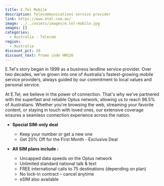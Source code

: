 ```yaml
---
title: E.Tel Mobile
description: Telecommunications service provider
link: https://www.etel.com.au/
image: ../../assets/images/e.tel-mobile.jpg
images: []
categories:
  - Australia - Telecom
region:
  - Australia
discount_pct: 20
discount_text: Promo code HMG20
---
```

E.Tel's story began in 1999 as a business landline service provider. Over two decades, we've grown into one of Australia's fastest-growing mobile service providers, always guided by our commitment to local values and personal service.

At E.Tel, we believe in the power of connection. That's why we've partnered with the superfast and reliable Optus network, allowing us to reach 98.5% of Australians. Whether you're browsing the web, streaming your favorite content, or staying in touch with loved ones, our extensive coverage ensures a seamless connection experience across the nation.

* **Special SIM-only deal**

  * Keep your number or get a new one
  * Get 20% Off for the First Month - Exclusive Deal
* **All SIM plans include :**

  * Uncapped data speeds on the Optus network
  * Unlimited standard national talk & text
  * FREE international calls to 75 destinations (depending on plan)
  * No lock-in contract – cancel anytime
  * eSIM also available
